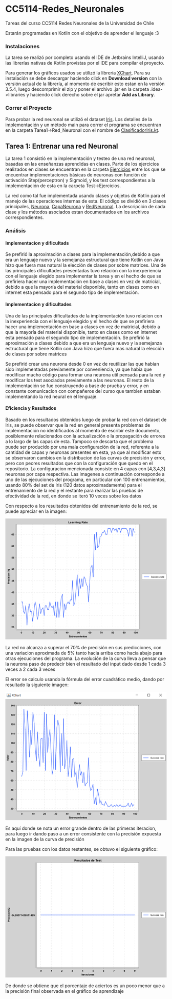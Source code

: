 # CC5114-Redes_Neuronales
Tareas del curso CC5114 Redes Neuronales de la Universidad de Chile

Estarán programadas en Kotlin con el objetivo de aprender el lenguaje :3

### Instalaciones
La tarea se realizó por completo usando el IDE de Jetbrains IntelliJ, usando las librerías nativas de Kotlin provistas 
por el IDE para compilar el proyecto.

Para generar los gráficos usados se utilizó la librería [XChart](https://knowm.org/open-source/XChart/). Para su instalación
se debe descargar haciendo click en __Download version__ con la versión actual de la librería, al momento de escribir 
esto estan en la versión 3.5.4, luego descomprimir el zip y poner el archivo .jar en la carpeta .idea->libraries y haciendo click 
derecho sobre el jar apretar __Add as Library__.

### Correr el Proyecto
Para probar la red neuronal se utilizó el dataset [Iris](https://archive.ics.uci.edu/ml/datasets/Iris). Los detalles
de la implementación y un método main para correr el programa se encuentran en la carpeta Tarea1->Red_Neuronal con el nombre
de [ClasificadorIris.kt]().




## Tarea 1: Entrenar una red Neuronal
La tarea 1 consistió en la implementación y testeo de una red neuronal, basadas en las enseñanzas aprendidas en clases.
Parte de los ejercicios realizados en clases se encuentran en la carpeta [Ejercicios]() entre los que se encuentrar implementaciones
básicas de neuronas con función de activación Step(perceptron) y Sigmoid, y los test correspondientes a la implementación de esta
en la carpeta Test->Ejercicios.
 
La red como tal fue implementada usando clases y objetos de Kotlin para el manejo de las operaciones internas de esta. El código
se dividió en 3 clases principales, [Neurona](https://github.com/terrypls/CC5114-Redes_Neuronales/blob/master/src/Tarea1/Red_Neuronal/Neurona.kt),
 [CapaNeurona](https://github.com/terrypls/CC5114-Redes_Neuronales/blob/master/src/Tarea1/Red_Neuronal/CapaNeurona.kt)
   y [RedNeuronal]( https://github.com/terrypls/CC5114-Redes_Neuronales/blob/master/src/Tarea1/Red_Neuronal/RedNeuronal.kt). La descripción de cada clase y los métodos asociados estan documentados en los archivos correspondientes.

### Análisis

#### Implementacion y dificultads
 Se prefirió la 
aproximación a clases para la implementación,debido a que era un lenguaje nuevo y la semejanza estructural que tiene Kotlin
con Java hizo
que fuera mas natural la elección de clases por sobre matrices.
Una de las principales dificultades presentadas tuvo relación con la inexperiencia con el lenguaje elegido para
implementar la tarea y en el hecho de que se prefiriera hacer una implementación en base a clases  en vez de matricial,
 debido a que la mayoría del material disponible, tanto en clases como en internet esta pensado para el segundo tipo de implementación.

#### Implementacion y dificultades
Una de las principales dificultades de la implementación tuvo relacion con la inexperiencia con el lenguaje elegido
y el hecho de que se prefiriera hacer una implementación en base a clases  en vez de matricial, debido a que la mayoría del
material disponible, tanto en clases como en internet esta pensado para el segundo tipo de implementación. Se prefirió la 
aproximación a clases debido a que era un lenguaje nuevo y la semejanza estructural que tiene Kotlin  con Java hizo
que fuera mas natural la elección de clases por sobre matrices


Se prefirió crear una neurona desde 0 en vez de reutilizar las que habían sido implementadas previamente por conveniencia,
ya que había que modificar mucho código para formar una neurona util pensada para la red y modificar los test asociados 
previamente a las neuronas. El resto de la implementación se fue construyendo a base de prueba y error, y en constante comunicacion
con compañeros del curso que tambien estaban implementando la red neural en el lenguaje.

#### Eficiencia y Resultados

Basado en los resultados obtenidos luego de probar la red con el dataset de Iris, se puede observar que la red en general
 presenta problemas de implementación no identificados al momento de escribir este documento, posiblemente
relacionados con la actualización o la propagación de errores a lo largo de las capas de esta. Tampoco se descarta 
que el problema puede ser producido por una mala configuración de la red, referente a la cantidad de capas y neuronas
presentes en esta, ya que al modificar esto se observaron cambios en la distribucion de las curvas de precisión y error, 
pero con peores resultados que con la configuración que quedo en el repositorio. La configuracion mencionada
 consiste en 4 capas con [4,3,4,3] neuronas por capa respectiva. Las imagenes
a continuación corresponde a uno de las ejecuciones del programa, en particular con 100 entrenamientos, usando 80% del set
de Iris (120 datos aproximadamente) para el entrenamiento de la red y el restante para realizar las pruebas de efectividad 
de la red, en donde se iteró 10 veces sobre los datos 


Con respecto a los resultados obtenidos del entrenamiento de la red, se puede apreciar en la imagen:
 
 ![imagen](/src/Assets/Aprendizaje.png "Curva de aprendizaje") 
 
 La red no alcanza a superar el 70% de precisión en sus predicciones, con una variacion aproximada de 5% tanto hacia arriba como hacia abajo para otras 
 ejecuciones del programa. La evolución de la curva lleva a pensar que la neurona paso de predecir bien el resultado del input
 dado desde 1 cada 3 veces a 2 cada 3 veces
 
 El error se calculo usando la fórmula del error cuadrático medio, dando por resultado la siguiente imagen:
 
 ![imagen](/src/Assets/Error.png "Curva de error")
  
 Es aquí donde se nota un error grande dentro de las primeras iteracion,
 para luego ir dando paso a un error consistente con la precisión expuesta en la imagen de la curva de precisión
 
 Para las pruebas con los datos restantes, se obtuvo el siguiente gráfico:
   
  ![gráfico](/src/Assets/Test.png "Porcentaje de aciertos")
  
  De donde se obtiene que el porcentaje de aciertos es un poco menor que a la precisión final observada en el gráfico de 
  aprendizaje
  
 
  

